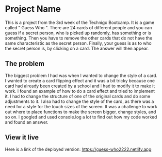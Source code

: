 # Project Name

This is a project from the 3rd week of the Technigo Bootcamp. It is a game called " Guess Who ". There are 24 cards of different people and you can guess if a secret person, who is picked up randomly, has something or is something.
Then you have to remove the other cards that do not have the same characteristic as the secret person. Finally, your guess is as to who the secret person is, by clicking on a card. The answer will then appear.

## The problem

The biggest problem I had was when I wanted to change the style of a card. I wanted to create a card flipping effect and it was a bit tricky because one card had already been created by a school and I had to modify it to make it work. I found an example of how to do a card effect and tried to implement it. I had to change the structure of one of the original cards and do some adjustments to it. I also had to change the style of the card, as there was a need for a style for the touch sizes of the screen. It was a challenge to work out where to place functions to make the screen bigger, change styles, and so on. I googled and used console.log a lot to find out how my code worked and found an answer.

## View it live

Here is a link of the deployed version: https://guess-who2222.netlify.app



